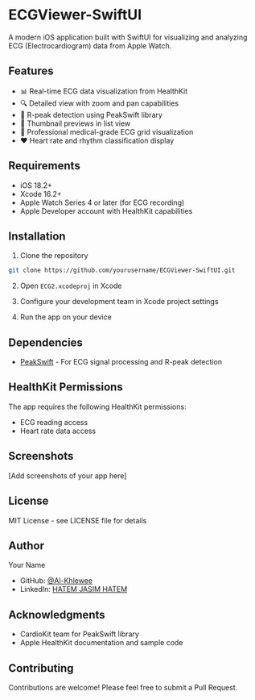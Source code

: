 # ECGViewer-SwiftUI

A modern iOS application built with SwiftUI for visualizing and analyzing ECG (Electrocardiogram) data from Apple Watch.

## Features

- 📊 Real-time ECG data visualization from HealthKit
- 🔍 Detailed view with zoom and pan capabilities
- 💓 R-peak detection using PeakSwift library
- 📱 Thumbnail previews in list view
- 🎨 Professional medical-grade ECG grid visualization
- ❤️ Heart rate and rhythm classification display

## Requirements

- iOS 18.2+
- Xcode 16.2+
- Apple Watch Series 4 or later (for ECG recording)
- Apple Developer account with HealthKit capabilities

## Installation

1. Clone the repository
```sh
git clone https://github.com/yourusername/ECGViewer-SwiftUI.git
```

2. Open `ECG2.xcodeproj` in Xcode

3. Configure your development team in Xcode project settings

4. Run the app on your device

## Dependencies

- [PeakSwift](https://github.com/CardioKit/PeakSwift) - For ECG signal processing and R-peak detection

## HealthKit Permissions

The app requires the following HealthKit permissions:
- ECG reading access
- Heart rate data access

## Screenshots

[Add screenshots of your app here]

## License

MIT License - see LICENSE file for details

## Author

Your Name
- GitHub: [@Al-Khlewee](https://github.com/Al-Khlewee)
- LinkedIn: [HATEM JASIM HATEM](www.linkedin.com/in/hatem-jasim-hatem)

## Acknowledgments

- CardioKit team for PeakSwift library
- Apple HealthKit documentation and sample code

## Contributing

Contributions are welcome! Please feel free to submit a Pull Request.
